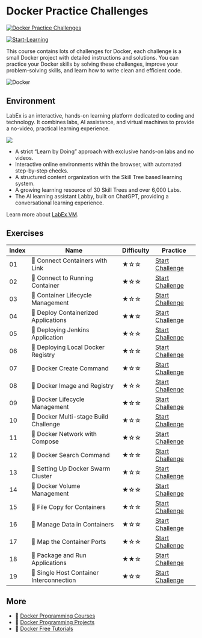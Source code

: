 # Docker Practice Challenges

[![Docker Practice Challenges](https://cover-creator.appbot.io/docker-practice-challenges.png)](https://labex.io/courses/docker-practice-challenges)

[![Start-Learning](https://img.shields.io/badge/Start-Learning-whitesmoke?style=for-the-badge)](https://labex.io/courses/docker-practice-challenges)

This course contains lots of challenges for Docker, each challenge is a small Docker project with detailed instructions and solutions. You can practice your Docker skills by solving these challenges, improve your problem-solving skills, and learn how to write clean and efficient code.

![Docker](https://img.shields.io/badge/Docker-whitesmoke?style=for-the-badge&logo=docker)


## Environment

LabEx is an interactive, hands-on learning platform dedicated to coding and technology. It combines labs, AI assistance, and virtual machines to provide a no-video, practical learning experience.

![](https://tutorial-screenshot.getvm.io/images/vm-1725247253.png)

- A strict “Learn by Doing” approach with exclusive hands-on labs and no videos.
- Interactive online environments within the browser, with automated step-by-step checks.
- A structured content organization with the Skill Tree based learning system.
- A growing learning resource of 30 Skill Trees and over 6,000 Labs.
- The AI learning assistant Labby, built on ChatGPT, providing a conversational learning experience.

Learn more about [LabEx VM](https://support.labex.io/using-labex/virtual-machine).

## Exercises

|   Index | Name                                    | Difficulty   | Practice                                                                                                               |
|---------|-----------------------------------------|--------------|------------------------------------------------------------------------------------------------------------------------|
|      01 | 🎯 Connect Containers with Link          | ★☆☆          | <a target='_blank' href='https://labex.io/labs/docker-connect-containers-with-link-49351'>Start Challenge</a>          |
|      02 | 🎯 Connect to Running Container          | ★☆☆          | <a target='_blank' href='https://labex.io/labs/docker-connect-to-running-container-15812'>Start Challenge</a>          |
|      03 | 🎯 Container Lifecycle Management        | ★☆☆          | <a target='_blank' href='https://labex.io/labs/docker-container-lifecycle-management-7767'>Start Challenge</a>         |
|      04 | 🎯 Deploy Containerized Applications     | ★★☆          | <a target='_blank' href='https://labex.io/labs/docker-deploy-containerized-applications-16240'>Start Challenge</a>     |
|      05 | 🎯 Deploying Jenkins Application         | ★☆☆          | <a target='_blank' href='https://labex.io/labs/docker-deploying-jenkins-application-18264'>Start Challenge</a>         |
|      06 | 🎯 Deploying Local Docker Registry       | ★☆☆          | <a target='_blank' href='https://labex.io/labs/docker-deploying-local-docker-registry-17804'>Start Challenge</a>       |
|      07 | 🎯 Docker Create Command                 | ★☆☆          | <a target='_blank' href='https://labex.io/labs/docker-docker-create-command-15817'>Start Challenge</a>                 |
|      08 | 🎯 Docker Image and Registry             | ★☆☆          | <a target='_blank' href='https://labex.io/labs/docker-docker-image-and-registry-7768'>Start Challenge</a>              |
|      09 | 🎯 Docker Lifecycle Management           | ★☆☆          | <a target='_blank' href='https://labex.io/labs/docker-docker-lifecycle-management-16232'>Start Challenge</a>           |
|      10 | 🎯 Docker Multi-stage Build Challenge    | ★☆☆          | <a target='_blank' href='https://labex.io/labs/docker-docker-multi-stage-build-challenge-15810'>Start Challenge</a>    |
|      11 | 🎯 Docker Network with Compose           | ★☆☆          | <a target='_blank' href='https://labex.io/labs/docker-docker-network-with-compose-15003'>Start Challenge</a>           |
|      12 | 🎯 Docker Search Command                 | ★☆☆          | <a target='_blank' href='https://labex.io/labs/docker-docker-search-command-16016'>Start Challenge</a>                 |
|      13 | 🎯 Setting Up Docker Swarm Cluster       | ★☆☆          | <a target='_blank' href='https://labex.io/labs/docker-setting-up-docker-swarm-cluster-22289'>Start Challenge</a>       |
|      14 | 🎯 Docker Volume Management              | ★☆☆          | <a target='_blank' href='https://labex.io/labs/docker-docker-volume-management-7769'>Start Challenge</a>               |
|      15 | 🎯 File Copy for Containers              | ★☆☆          | <a target='_blank' href='https://labex.io/labs/docker-file-copy-for-containers-15813'>Start Challenge</a>              |
|      16 | 🎯 Manage Data in Containers             | ★☆☆          | <a target='_blank' href='https://labex.io/labs/docker-manage-data-in-containers-15896'>Start Challenge</a>             |
|      17 | 🎯 Map the Container Ports               | ★☆☆          | <a target='_blank' href='https://labex.io/labs/docker-map-the-container-ports-16309'>Start Challenge</a>               |
|      18 | 🎯 Package and Run Applications          | ★★☆          | <a target='_blank' href='https://labex.io/labs/docker-package-and-run-applications-16242'>Start Challenge</a>          |
|      19 | 🎯 Single Host Container Interconnection | ★☆☆          | <a target='_blank' href='https://labex.io/labs/docker-single-host-container-interconnection-18452'>Start Challenge</a> |

## More

- 🔗 [Docker Programming Courses](https://github.com/labex-labs/awesome-programming-courses)
- 🔗 [Docker Programming Projects](https://github.com/labex-labs/awesome-programming-projects)
- 🔗 [Docker Free Tutorials](https://github.com/labex-labs/docker-free-tutorials)

